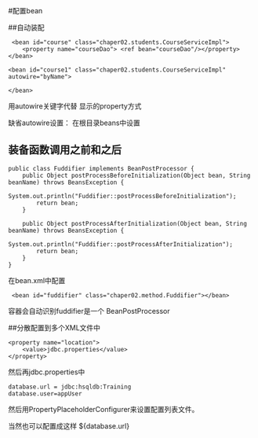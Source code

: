 #配置bean

##自动装配

	 <bean id="course" class="chaper02.students.CourseServiceImpl">
        <property name="courseDao"> <ref bean="courseDao"/></property>
    </bean>

    <bean id="course1" class="chaper02.students.CourseServiceImpl" autowire="byName">

    </bean>

用autowire关键字代替 显示的property方式


缺省autowire设置： 在根目录beans中设置<benas default-autowire="byName">

## 装备函数调用之前和之后

	public class Fuddifier implements BeanPostProcessor {
	    public Object postProcessBeforeInitialization(Object bean, String beanName) throws BeansException {
	        System.out.println("Fuddifier::postProcessBeforeInitialization");
	        return bean;
	    }
	
	    public Object postProcessAfterInitialization(Object bean, String beanName) throws BeansException {
	        System.out.println("Fuddifier::postProcessAfterInitialization");
	        return bean;
	    }
	}

在bean.xml中配置

	 <bean id="fuddifier" class="chaper02.method.Fuddifier"></bean>

容器会自动识别fuddifier是一个 BeanPostProcessor

##分散配置到多个XML文件中

	<property name="location">
		<value>jdbc.properties</value>
	</property>

然后再jdbc.properties中

	database.url = jdbc:hsqldb:Training
	database.user=appUser

然后用PropertyPlaceholderConfigurer来设置配置列表文件。


当然也可以配置成这样
	<property name="url">
		<value>${database.url}</value>
	</property>